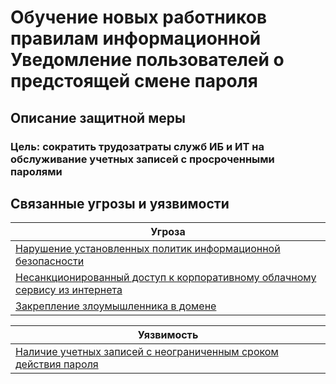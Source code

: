#  Обучение новых работников правилам информационной Уведомление пользователей о предстоящей смене пароля
## Описание защитной меры
### Цель: сократить трудозатраты служб ИБ и ИТ на обслуживание учетных записей с просроченными паролями


## Связанные угрозы и уязвимости
|Угроза|
|-|
|[Нарушение установленных политик информационной безопасности](/vkr/threats/page21)|
|[Несанкционированный доступ к корпоративному облачному сервису из интернета](/vkr/threats/page4)|
|[Закрепление злоумышленника в домене](/vkr/threats/page10)|

|Уязвимость|
|-|
|[Наличие учетных записей с неограниченным сроком действия пароля](/vkr/vulnerabilities/page2)|
